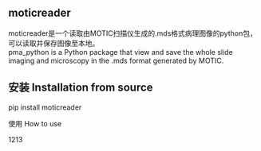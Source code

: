 moticreader 
---
moticreader是一个读取由MOTIC扫描仪生成的.mds格式病理图像的python包，可以读取并保存图像至本地。  
pma_python is a Python package that view and save the whole slide imaging and microscopy  in the .mds format generated by MOTIC.

安装 Installation from source
---
pip install moticreader

使用 How to use

1213

